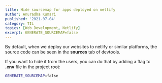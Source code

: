 ```yaml
---
title: Hide sourcemap for apps deployed on netlify
author: Anuradha Kumari
published: '2021-07-04'
category: TIL
topics: [Web Development, Netlify]
excerpt: GENERATE_SOURCEMAP=false
---
```


By default, when we deploy our websites to netlify or similar platforms, the source code can be seen in the **sources** tab of devtools.

If you want to hide it from the users, you can do that by adding a flag to **.env** file in the project root:

``` bash
GENERATE_SOURCEMAP=false
```
